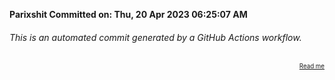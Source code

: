 **Parixshit Committed on: Thu, 20 Apr 2023 06:25:07 AM** <!-- e3d48975-45ef-4337-9d6f-7a131724682e -->

###### This is an automated commit generated by a GitHub Actions workflow.

<div align="right"><sub><sup><a href="https://github.com/Parixshit/AutoCommit.git">Read me</a></sup></sub></div>
